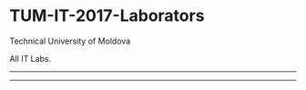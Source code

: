 # TUM-IT-2017-Laborators
Technical University of Moldova

All IT Labs.
********************************************

********************************************
